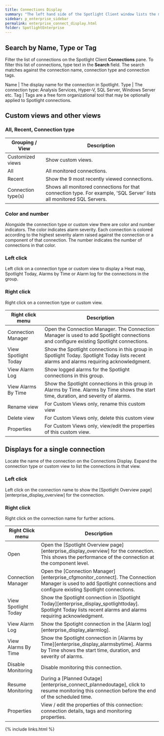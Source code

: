```yaml
---
title: Connections Display
summary: "The left hand side of the Spotlight Client window lists the monitored databases, instances and servers in your enterprise. Connections are grouped according to connection type. Additionally, you can group connections into Custom views. You can search for connections by name, type or tag."
sidebar: p_enterprise_sidebar
permalink: enterprise_connect_display.html
folder: SpotlightEnterprise
---
```




## Search by Name, Type or Tag

Filter the list of connections on the Spotlight Client **Connections** pane. To filter this list of connections, type text in the **Search** field. The search matches against the connection name, connection type and connection tags.

Name | The display name for the connection in Spotlight.
Type | The connection type: Analysis Services, Hyper-V, SQL Server, Windows Server etc.
Tag | Tags are a free form organizational tool that may be optionally applied to Spotlight connections.

## Custom views and other views

### All, Recent, Connection type

Grouping / View | Description
----------------|------------
Customized views | Show custom views.
All | All monitored connections.  
Recent | Show the 9 most recently viewed connections.
Connection type(s) | Shows all monitored connections for that connection type. For example, 'SQL Server' lists all monitored SQL Servers.  

### Color and number

Alongside the connection type or custom view there are color and number indicators. The color indicates alarm severity. Each connection is colored according to the highest severity alarm raised against the connection or a component of that connection. The number indicates the number of connections in that color.

### Left click

Left click on a connection type or custom view to display a Heat map, Spotlight Today, Alarms by Time or Alarm log for the connections in the group.

### Right click

Right click on a connection type or custom view.

Right click menu | Description
-----------------|------------
Connection Manager | Open the Connection Manager. The Connection Manager is used to add Spotlight connections and configure existing Spotlight connections.
View Spotlight Today | Show the Spotlight connections in this group in Spotlight Today. Spotlight Today lists recent alarms and alarms requiring acknowledgment.
View Alarm Log | Show logged alarms for the Spotlight connections in this group.
View Alarms By Time | Show the Spotlight connections in this group in Alarms by Time. Alarms by Time shows the start time, duration, and severity of alarms.
Rename view | For Custom Views only, rename this custom view
Delete view | For Custom Views only, delete this custom view
Properties | For Custom Views only, view/edit the properties of this custom view.

## Displays for a single connection

Locate the name of the connection on the Connections Display. Expand the connection type or custom view to list the connections in that view.

### Left click

Left click on the connection name to show the [Spotlight Overview page][enterprise_display_overview] for the connection.

### Right click

Right click on the connection name for further actions.

Right Click menu | Description
---------------------|------------
Open | Open the [Spotlight Overview page][enterprise_display_overview] for the connection. This shows the performance of the connection at the component level.
Connection Manager | Open the [Connection Manager][enterprise_cfgmonitor_connect]. The Connection Manager is used to add Spotlight connections and configure existing Spotlight connections.
View Spotlight Today | Show the Spotlight connection in [Spotlight Today][enterprise_display_spotlighttoday]. Spotlight Today lists recent alarms and alarms requiring acknowledgment.
View Alarm Log | Show the Spotight connection in the [Alarm log][enterprise_display_alarmlog].
View Alarms By Time | Show the Spotlight connection in [Alarms by Time][enterprise_display_alarmsbytime]. Alarms by Time shows the start time, duration, and severity of alarms.
Disable Monitoring | Disable monitoring this connection.
Resume Monitoring | During a [Planned Outage][enterprise_connect_plannedoutage], click to resume monitoring this connection before the end of the scheduled time.
Properties | View / edit the properties of this connection: connection details, tags and monitoring properties.

{% include links.html %}
